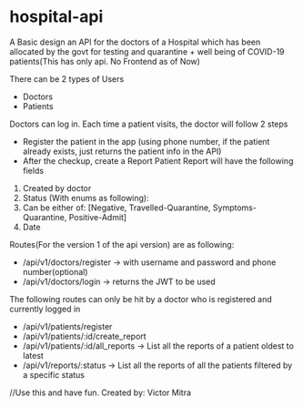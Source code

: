 # hospital-api

A Basic design an API for the doctors of a Hospital which has been allocated by the
govt for testing and quarantine + well being of COVID-19 patients(This has only api. No Frontend as of Now)

There can be 2 types of Users
- Doctors
- Patients

 Doctors can log in.
Each time a patient visits, the doctor will follow 2 steps
- Register the patient in the app (using phone number, if the patient already exists, just
returns the patient info in the API)
- After the checkup, create a Report
Patient Report will have the following fields
1. Created by doctor
2. Status (With enums as following):
3. Can be either of: [Negative, Travelled-Quarantine, Symptoms-Quarantine,
Positive-Admit]
4. Date

 Routes(For the version 1 of the api version) are as following:

- /api/v1/doctors/register → with username and password and phone number(optional)
- /api/v1/doctors/login → returns the JWT to be used

The following routes can only be hit by a doctor who is registered and currently logged in
- /api/v1/patients/register 
- /api/v1/patients/:id/create_report
- /api/v1/patients/:id/all_reports → List all the reports of a patient oldest to latest
- /api/v1/reports/:status → List all the reports of all the patients filtered by a specific status


//Use this and have fun.
Created by: Victor Mitra
